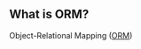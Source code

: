 ## What is ORM?
Object-Relational Mapping ([ORM](https://en.wikipedia.org/wiki/Object–relational_mapping))
